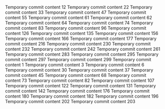 Temporary commit content 12
Temporary commit content 22
Temporary commit content 33
Temporary commit content 47
Temporary commit content 55
Temporary commit content 61
Temporary commit content 62
Temporary commit content 64
Temporary commit content 74
Temporary commit content 83
Temporary commit content 96
Temporary commit content 126
Temporary commit content 135
Temporary commit content 156
Temporary commit content 166
Temporary commit content 177
Temporary commit content 216
Temporary commit content 230
Temporary commit content 232
Temporary commit content 242
Temporary commit content 261
Temporary commit content 283
Temporary commit content 295
Temporary commit content 297
Temporary commit content 299
Temporary commit content 1
Temporary commit content 3
Temporary commit content 6
Temporary commit content 30
Temporary commit content 37
Temporary commit content 45
Temporary commit content 68
Temporary commit content 73
Temporary commit content 82
Temporary commit content 107
Temporary commit content 122
Temporary commit content 131
Temporary commit content 142
Temporary commit content 176
Temporary commit content 180
Temporary commit content 182
Temporary commit content 196
Temporary commit content 202
Temporary commit content 203
